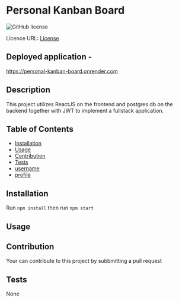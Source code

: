 # Personal Kanban Board
  ![GitHub license](https://img.shields.io/badge/License-AGPL-blue.svg)

  Licence URL: [License](https://opensource.org/licenses/AGPL)

  ## Deployed application - 
  https://personal-kanban-board.onrender.com

  ## Description
  This project utilizes ReactJS on the frontend and postgres db on the backend together with JWT to implement a fullstack application. 
  
  ## Table of Contents
  - [Installation](#installation) 
  - [Usage](#usage) 
  - [Contribution](#contribution)
  - [Tests](#tests) 
  - [username](#username)  
  - [profile](#github-profile) 

  ## Installation
  Run `npm install` then run `npm start`

  ## Usage
  

  ## Contribution
  Your can contribute to this project by subbmitting a pull request

  ## Tests
  None

